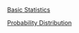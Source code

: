[Basic Statistics](https://github.com/yangshiteng/StatQuest-Study-Notes/blob/main/Notes/Statistics.md)

[Probability Distribution](https://github.com/yangshiteng/StatQuest-Study-Notes/blob/main/Notes/Probability.md)
